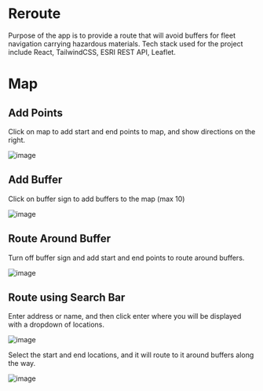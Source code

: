 # Reroute

Purpose of the app is to provide a route that will avoid buffers for fleet navigation carrying hazardous materials. Tech stack used for the project include React, TailwindCSS, ESRI REST API, Leaflet.

# Map 

## Add Points

Click on map to add start and end points to map, and show directions on the right.

![image](https://github.com/MahmoudAli7/Reroute/assets/77214455/42adbc6f-9cd9-4b35-b129-d747df3f4c89)


## Add Buffer

Click on buffer sign to add buffers to the map (max 10)

![image](https://github.com/MahmoudAli7/Reroute/assets/77214455/55a9dbf9-e8e3-482f-a045-8b7d7f6bd548)


## Route Around Buffer 

Turn off buffer sign and add start and end points to route around buffers.

![image](https://github.com/MahmoudAli7/Reroute/assets/77214455/7d1f851f-ba4b-4010-bc3e-ac47c791ad32)

## Route using Search Bar

Enter address or name, and then click enter where you will be displayed with a dropdown of locations. 

![image](https://github.com/MahmoudAli7/Reroute/assets/77214455/b5efed15-8d07-4515-8f40-46487a959db5)

Select the start and end locations, and it will route to it around buffers along the way.

![image](https://github.com/MahmoudAli7/Reroute/assets/77214455/8ddadc7b-5b98-496a-9ffb-f99b6505defb)
